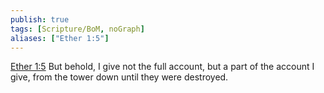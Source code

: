 ```yaml
---
publish: true
tags: [Scripture/BoM, noGraph]
aliases: ["Ether 1:5"]
---
```

[Ether 1:5](https://churchofjesuschrist.org/study/scriptures/bofm/ether/1?lang=eng&id=p5#p5) But behold, I give not the full account, but a part of the account I give, from the tower down until they were destroyed.
